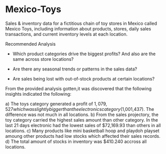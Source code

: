 # Mexico-Toys

Sales & inventory data for a fictitious chain of toy stores in Mexico called Mexico Toys, including information about products, stores, daily sales transactions, and current inventory levels at each location.

Recommended Analysis

- Which product categories drive the biggest profits? And also are the same across store locations?

- Are there any seasonal trends or patterns in the sales data?

- Are sales being lost with out-of-stock products at certain locations?

From the provided analysis gotten,it was discovered that the following insights indicated the following:

a) The toys category generated a profit of $1,079,527 which was slightly bigger than the electronics category($1,001,437). The difference was not much in all locations. 
b) From the sales projectory, the toy category carried the highest sales amount than other category. In the last 21 days electronic had the lowest sales of $72,169.93 than others in all locations.
c) Many products like mini basketball hoop and  playdoh playset amoung other products had low stocks which affected their sales records.
d) The total amount of stocks in inventory was $410.240 accross all locations. 

